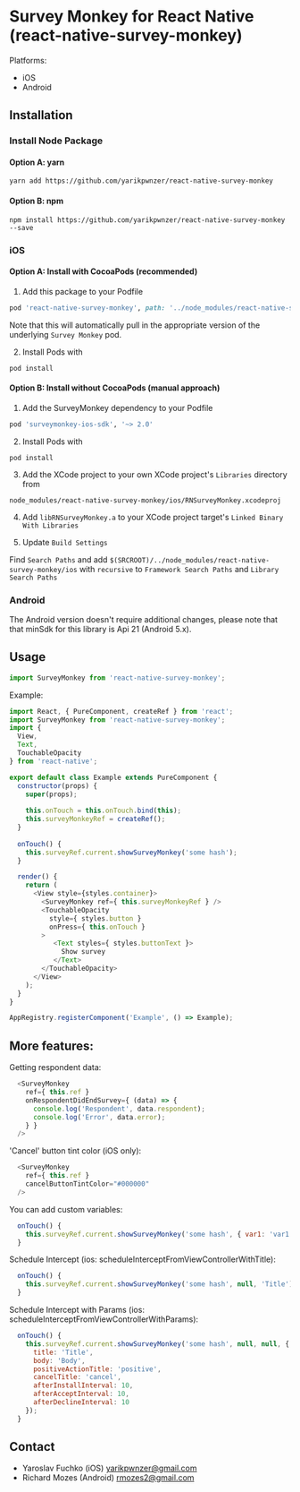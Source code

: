 
# Survey Monkey for React Native (react-native-survey-monkey)
  
Platforms:
- iOS
- Android

## Installation

### Install Node Package

#### Option A: yarn

```shell
yarn add https://github.com/yarikpwnzer/react-native-survey-monkey
```

#### Option B: npm

```shell
npm install https://github.com/yarikpwnzer/react-native-survey-monkey --save
```

### iOS

#### Option A: Install with CocoaPods (recommended)

1. Add this package to your Podfile

```ruby
pod 'react-native-survey-monkey', path: '../node_modules/react-native-survey-monkey'
```

Note that this will automatically pull in the appropriate version of the underlying `Survey Monkey` pod.

2. Install Pods with

```shell
pod install
```

#### Option B: Install without CocoaPods (manual approach)

1. Add the SurveyMonkey dependency to your Podfile

```ruby
pod 'surveymonkey-ios-sdk', '~> 2.0'
```

2. Install Pods with

```shell
pod install
```

3. Add the XCode project to your own XCode project's `Libraries` directory from

```
node_modules/react-native-survey-monkey/ios/RNSurveyMonkey.xcodeproj
```

4. Add `libRNSurveyMonkey.a` to your XCode project target's `Linked Binary With Libraries`

5. Update `Build Settings`

Find `Search Paths` and add `$(SRCROOT)/../node_modules/react-native-survey-monkey/ios` with `recursive` to `Framework Search Paths` and `Library Search Paths`

### Android

The Android version doesn't require additional changes, please note that that minSdk for this library is Api 21 (Android 5.x).

## Usage

```javascript
import SurveyMonkey from 'react-native-survey-monkey';
```

Example:

````javascript
import React, { PureComponent, createRef } from 'react';
import SurveyMonkey from 'react-native-survey-monkey';
import {
  View,
  Text,
  TouchableOpacity
} from 'react-native';

export default class Example extends PureComponent {
  constructor(props) {
    super(props);
    
    this.onTouch = this.onTouch.bind(this);
    this.surveyMonkeyRef = createRef();
  }
  
  onTouch() {
    this.surveyRef.current.showSurveyMonkey('some hash');
  }

  render() {
    return (
      <View style={styles.container}>
        <SurveyMonkey ref={ this.surveyMonkeyRef } />
        <TouchableOpacity
          style={ styles.button }
          onPress={ this.onTouch }
        >
           <Text styles={ styles.buttonText }>
             Show survey
           </Text>
        </TouchableOpacity>
      </View>
    );
  }
}

AppRegistry.registerComponent('Example', () => Example);
````

## More features:

Getting respondent data:

````javascript
  <SurveyMonkey
    ref={ this.ref }
    onRespondentDidEndSurvey={ (data) => {
      console.log('Respondent', data.respondent);
      console.log('Error', data.error);
    } }
  />
````

'Cancel' button tint color (iOS only):

````javascript
  <SurveyMonkey
    ref={ this.ref }
    cancelButtonTintColor="#000000"
  />
````

You can add custom variables:

````javascript
  onTouch() {
    this.surveyRef.current.showSurveyMonkey('some hash', { var1: 'var1', var2: 'var2', ... });
  }
````

Schedule Intercept (ios: scheduleInterceptFromViewControllerWithTitle):

````javascript
  onTouch() {
    this.surveyRef.current.showSurveyMonkey('some hash', null, 'Title');
  }
````

Schedule Intercept with Params (ios: scheduleInterceptFromViewControllerWithParams):

````javascript
  onTouch() {
    this.surveyRef.current.showSurveyMonkey('some hash', null, null, {
      title: 'Title',
      body: 'Body',
      positiveActionTitle: 'positive',
      cancelTitle: 'cancel',
      afterInstallInterval: 10,
      afterAcceptInterval: 10,
      afterDeclineInterval: 10
    });
  }
````

## Contact

- Yaroslav Fuchko (iOS) <yarikpwnzer@gmail.com>
- Richard Mozes (Android) <rmozes2@gmail.com>
